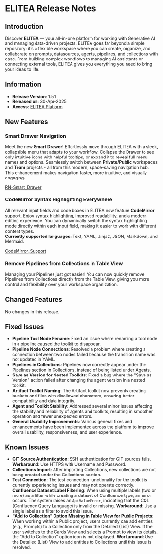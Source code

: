 # ELITEA Release Notes

## Introduction

Discover **ELITEA** — your all-in-one platform for working with Generative AI and managing data-driven projects. ELITEA goes far beyond a simple repository: it’s a flexible workspace where you can create, organize, and collaborate on prompts, datasources, agents, pipelines, and collections with ease. From building complex workflows to managing AI assistants or connecting external tools, ELITEA gives you everything you need to bring your ideas to life.

## Information

* **Release Version**: 1.5.1
* **Released on**: 30-Apr-2025
* **Access**: [ELITEA Platform](https://nexus.elitea.ai)

## New Features

### Smart Drawer Navigation

Meet the new **Smart Drawer**! Effortlessly move through ELITEA with a sleek, collapsible menu that adapts to your workflow. Collapse the Drawer to see only intuitive icons with helpful tooltips, or expand it to reveal full menu names and options. Seamlessly switch between **Private/Public** workspaces and **Team** projects - all from this modern, space-saving navigation hub.  
This enhancement makes navigation faster, more intuitive, and visually engaging.

[RN-Smart_Drawer](../img/release-notes/RN-Smart_Drawer.png)

### CodeMirror Syntax Highlighting Everywhere

All relevant input fields and code boxes in ELITEA now feature **CodeMirror** support. Enjoy syntax highlighting, improved readability, and a modern editing experience. You can dynamically switch the syntax highlighting mode directly within each input field, making it easier to work with different content types.  
**Currently supported languages:** Text, YAML, Jinja2, JSON, Markdown, and Mermaid.

[CodeMirror_Support](../img/release-notes/RN-CodeMirror_Support.png)

### Remove Pipelines from Collections in Table View

Managing your Pipelines just got easier! You can now quickly remove Pipelines from Collections directly from the Table View, giving you more control and flexibility over your workspace organization.

## Changed Features

No changes in this release.

## Fixed Issues

* **Pipeline Tool Node Rename**: Fixed an issue where renaming a tool node in a pipeline caused the toolkit to disappear.
* **Pipeline Node Connections**: Resolved a problem where creating a connection between two nodes failed because the transition name was not updated in YAML.
* **Pipelines in Collections**: Pipelines now correctly appear under the Pipelines section in Collections, instead of being listed under Agents.
* **Save as Version for Nested Toolkits**: Fixed a bug where the "Save as Version" action failed after changing the agent version in a nested toolkit.
* **Artifact Toolkit Naming**: The Artifact toolkit now prevents creating buckets and files with disallowed characters, ensuring better compatibility and data integrity.
* **Agent and Toolkit Stability**: Addressed several minor issues affecting the stability and reliability of agents and toolkits, resulting in smoother operation and fewer unexpected errors.
* **General Usability Improvements**: Various general fixes and enhancements have been implemented across the platform to improve overall usability, responsiveness, and user experience.

## Known Issues

* **GIT Source Authentication**: SSH authentication for GIT sources fails. **Workaround**: Use HTTPS with Username and Password.
* **Collections Import**: After importing Collections, new collections are not being created under the Collections section.
* **Test Connection**: The test connection functionality for the toolkit is currently experiencing issues and may not operate correctly.
  **Confluence Dataset Label Filtering**: When using multiple labels (two or more) as a filter while creating a dataset of Confluence type, an error occurs. The system raises an `ApiValueError`, indicating that the CQL (Confluence Query Language) is invalid or missing. **Workaround**: Use a single label as a filter to avoid this issue.
* **"Add to Collection" Option Missing in Table View for Public Projects**: When working within a Public project, users currently can add entities (e.g., Prompts) to a Collection only from the Detailed (List) View. If the user switches to the Cards View and selects a Prompt to view its details, the "Add to Collection" option icon is not displayed. **Workaround**: Use the Detailed (List) View to add entities to Collections until this issue is resolved.